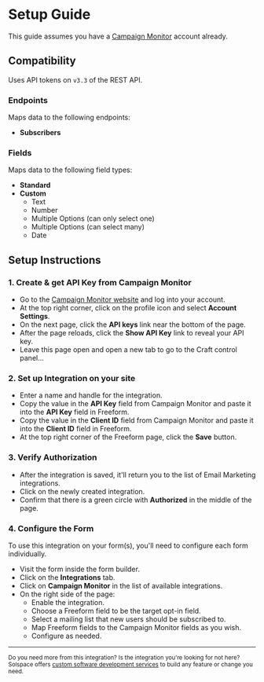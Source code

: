# Setup Guide

This guide assumes you have a [Campaign Monitor](https://www.campaignmonitor.com) account already.

## Compatibility

Uses API tokens on `v3.3` of the REST API.

### Endpoints
Maps data to the following endpoints:

- **Subscribers**

### Fields
Maps data to the following field types:

- **Standard**
- **Custom**
    - Text
    - Number
    - Multiple Options (can only select one)
    - Multiple Options (can select many)
    - Date

## Setup Instructions

### 1. Create & get API Key from Campaign Monitor

- Go to the [Campaign Monitor website](https://campaignmonitor.com) and log into your account.
- At the top right corner, click on the profile icon and select **Account Settings**.
- On the next page, click the **API keys** link near the bottom of the page.
- After the page reloads, click the **Show API Key** link to reveal your API key.
- Leave this page open and open a new tab to go to the Craft control panel...

### 2. Set up Integration on your site

- Enter a name and handle for the integration.
- Copy the value in the **API Key** field from Campaign Monitor and paste it into the **API Key** field in Freeform.
- Copy the value in the **Client ID** field from Campaign Monitor and paste it into the **Client ID** field in Freeform.
- At the top right corner of the Freeform page, click the **Save** button.

### 3. Verify Authorization

- After the integration is saved, it'll return you to the list of Email Marketing integrations.
- Click on the newly created integration.
- Confirm that there is a green circle with **Authorized** in the middle of the page.

### 4. Configure the Form

To use this integration on your form(s), you'll need to configure each form individually.

- Visit the form inside the form builder.
- Click on the **Integrations** tab.
- Click on **Campaign Monitor** in the list of available integrations.
- On the right side of the page:
    - Enable the integration.
    - Choose a Freeform field to be the target opt-in field.
    - Select a mailing list that new users should be subscribed to.
    - Map Freeform fields to the Campaign Monitor fields as you wish.
    - Configure as needed.

---

<small>Do you need more from this integration? Is the integration you're looking for not here? Solspace offers [custom software development services](https://docs.solspace.com/support/premium/) to build any feature or change you need.</small>

<style type="text/css">ol{list-style-type:upper-alpha;padding-left:20px!important}ol>li{font-weight:600}ol>li>ul>li{font-weight:400}.warning {display:block;padding:10px 15px;border:1px solid var(--warning-color);border-radius:5px;}</style>